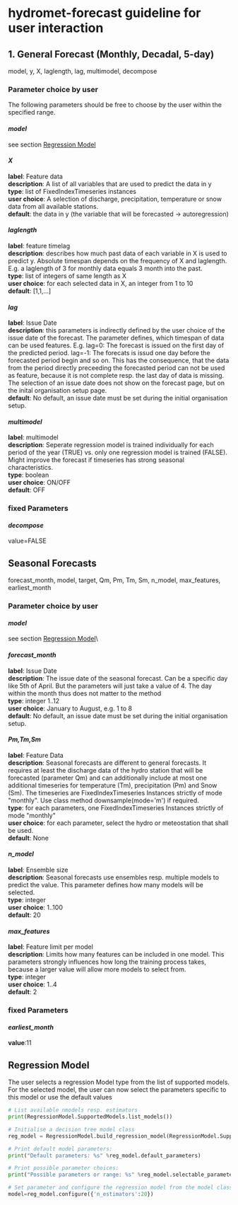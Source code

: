 ﻿
# hydromet-forecast guideline for user interaction

## 1. General Forecast (Monthly, Decadal, 5-day)

 model, y, X, laglength, lag, multimodel, decompose
 
### Parameter choice by user
The following parameters should be free to choose by the user within the specified range. 

#### _model_
see section [Regression Model](#regression-model)

#### _X_
**label**: Feature data\
**description**: A list of all variables that are used to predict the data in y\
**type**: list of FixedIndexTimeseries instances\
**user choice**: A selection of discharge, precipitation, temperature or snow data from all available stations.\
**default**: the data in y (the variable that will be forecasted -> autoregression)

#### _laglength_
**label**: feature timelag\
**description**: describes how much past data of each variable in X is used to predict y. Absolute timespan depends on the frequency of X and laglength. E.g. a laglength of 3 for monthly data equals 3 month into the past.\
**type**: list of integers of same length as X\
**user choice**: for each selected data in X, an integer from 1 to 10\
**default**: [1,1,...]

#### _lag_
**label**: Issue Date\
**description**: this parameters is indirectly defined by the user choice of the issue date of the forecast. The parameter defines, which timespan of data can be used features. 
E.g. lag=0: The forecast is issued on the first day of the predicted period. lag=-1: The forecats is issud one day before the forecasted period begin and so on. This has the consequence, that the data from the period directly preceeding the forecasted period can not be used as feature, because it is not complete resp. the last day of data is missing. The selection of an issue date does not show on the forecast page, but on the inital organisation setup page.\
**default**: No default, an issue date must be set during the initial organisation setup.

#### _multimodel_
**label**: multimodel\
**description**: Seperate regression model is trained individually for each period of the year (TRUE) vs. only one regression model is trained (FALSE). Might improve the forecast if timeseries has strong seasonal characteristics.\
**type**: boolean\
**user choice**: ON/OFF\
**default**: OFF

### fixed Parameters

#### _decompose_
value=FALSE


## Seasonal Forecasts

forecast_month, model, target, Qm, Pm, Tm, Sm, n_model, max_features, earliest_month

### Parameter choice by user
#### _model_
see section [Regression Model](#regression-model)\

#### _forecast_month_
**label**: Issue Date\
**description**: The issue date of the seasonal forecast. Can be a specific day like 5th of April. But the parameters will just take a value of 4. The day within the month thus does not matter to the method\
**type**: integer 1..12\
**user choice**: January to August, e.g. 1 to 8\
**default**: No default, an issue date must be set during the initial organisation setup.

#### _Pm,Tm,Sm_
**label**: Feature Data\
**description**: Seasonal forecasts are different to general forecasts. It requires at least the discharge data of the hydro station that will be forecasted (parameter Qm) and can additionally include at most one additional timeseries for temperature (Tm), precipitation (Pm) and Snow (Sm). The timeseries are FixedIndexTimeseries Instances strictly of mode "monthly". Use class method downsample(mode='m') if required.\
**type**: for each parameters, one FixedIndexTimeseries Instances strictly of mode "monthly"\
**user choice**: for each parameter, select the hydro or meteostation that shall be used.\
**default**: None

#### _n_model_
**label**: Ensemble size\
**description**: Seasonal forecasts use ensembles resp. multiple models to predict the value. This parameter defines how many models will be selected.\
**type**: integer\
**user choice**: 1..100\
**default**: 20

#### _max_features_
**label**: Feature limit per model\
**description**: Limits how many features can be included in one model. This parameters strongly influences how long the training process takes, because a larger value will allow more models to select from.\
**type**: integer\
**user choice**: 1..4\
**default**: 2

### fixed Parameters
#### _earliest_month_
**value**:11


## Regression Model

The user selects a regression Model type from the list of supported models. For the selected model, the user can now select the parameters specific to this model or use the default values

```python
# List available nmodels resp. estimators
print(RegressionModel.SupportedModels.list_models())

# Initialise a decision tree model class
reg_model = RegressionModel.build_regression_model(RegressionModel.SupportedModels(3))

# Print default model parameters:
print("Default parameters: %s" %reg_model.default_parameters)

# Print possible parameter choices:
print("Possible parameters or range: %s" %reg_model.selectable_parameters)

# Set parameter and configure the regression model from the model class
model=reg_model.configure({'n_estimators':20})  
```


